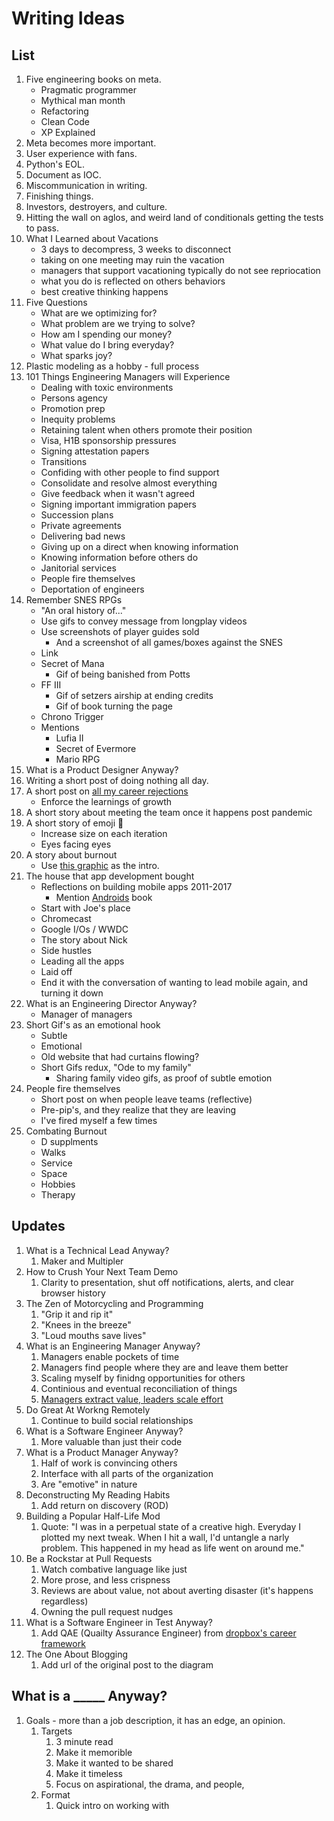 # Writing Ideas
## List

1. Five engineering books on meta.
    - Pragmatic programmer
    - Mythical man month
    - Refactoring
    - Clean Code
    - XP Explained
1. Meta becomes more important.
1. User experience with fans.
1. Python's EOL.
1. Document as IOC.
1. Miscommunication in writing.
1. Finishing things.
1. Investors, destroyers, and culture.
1. Hitting the wall on aglos, and weird land of conditionals getting the tests to pass.
1. What I Learned about Vacations
    - 3 days to decompress, 3 weeks to disconnect
    - taking on one meeting may ruin the vacation
    - managers that support vacationing typically do not see repriocation
    - what you do is reflected on others behaviors
    - best creative thinking happens
1. Five Questions
    - What are we optimizing for?
    - What problem are we trying to solve?
    - How am I spending our money?
    - What value do I bring everyday?
    - What sparks joy?
1. Plastic modeling as a hobby - full process
1. 101 Things Engineering Managers will Experience
    - Dealing with toxic environments
    - Persons agency
    - Promotion prep
    - Inequity problems
    - Retaining talent when others promote their position
    - Visa, H1B sponsorship pressures
    - Signing attestation papers
    - Transitions
    - Confiding with other people to find support
    - Consolidate and resolve almost everything
    - Give feedback when it wasn't agreed
    - Signing important immigration papers
    - Succession plans
    - Private agreements
    - Delivering bad news
    - Giving up on a direct when knowing information
    - Knowing information before others do
    - Janitorial services
    - People fire themselves
    - Deportation of engineers
1. Remember SNES RPGs
    - "An oral history of..."
    - Use gifs to convey message from longplay videos
    - Use screenshots of player guides sold
        - And a screenshot of all games/boxes against the SNES
    - Link
    - Secret of Mana
        - Gif of being banished from Potts
    - FF III
        - Gif of setzers airship at ending credits
        - Gif of book turning the page
    - Chrono Trigger
    - Mentions
        - Lufia II
        - Secret of Evermore
        - Mario RPG
1. What is a Product Designer Anyway?
1. Writing a short post of doing nothing all day.
1. A short post on [all my career rejections](https://web.eecs.utk.edu/~azh/blog/allmyrejections.html)
    - Enforce the learnings of growth
1. A short story about meeting the team once it happens post pandemic
1. A short story of emoji :eyes:
    - Increase size on each iteration
    - Eyes facing eyes
1. A story about burnout
    - Use [this graphic](https://github.com/solidi?tab=overview&from=2012-12-01&to=2012-12-31) as the intro.
1. The house that app development bought
    - Reflections on building mobile apps 2011-2017
        - Mention [Androids](https://www.amazon.com/Androids-Built-Android-Operating-System-ebook/dp/B09C6RYHQ4) book
    - Start with Joe's place
    - Chromecast
    - Google I/Os / WWDC
    - The story about Nick
    - Side hustles
    - Leading all the apps
    - Laid off
    - End it with the conversation of wanting to lead mobile again, and turning it down
1. What is an Engineering Director Anyway?
    - Manager of managers
1. Short Gif's as an emotional hook
    - Subtle
    - Emotional
    - Old website that had curtains flowing?
    - Short Gifs redux, "Ode to my family"
        - Sharing family video gifs, as proof of subtle emotion
1. People fire themselves
    - Short post on when people leave teams (reflective)
    - Pre-pip's, and they realize that they are leaving
    - I've fired myself a few times
1. Combating Burnout
    - D supplments
    - Walks
    - Service
    - Space
    - Hobbies
    - Therapy

## Updates

1. What is a Technical Lead Anyway?
    1. Maker and Multipler
1. How to Crush Your Next Team Demo
    1. Clarity to presentation, shut off notifications, alerts, and clear browser history
1. The Zen of Motorcycling and Programming
    1. "Grip it and rip it"
    1. "Knees in the breeze"
    1. "Loud mouths save lives"
1. What is an Engineering Manager Anyway?
    1. Managers enable pockets of time
    1. Managers find people where they are and leave them better
    1. Scaling myself by finidng opportunities for others
    1. Continious and eventual reconciliation of things
    1. [Managers extract value, leaders scale effort](https://news.ycombinator.com/item?id=28130764)
1. Do Great At Workng Remotely
    1. Continue to build social relationships
1. What is a Software Engineer Anyway?
    1. More valuable than just their code
1. What is a Product Manager Anyway?
    1. Half of work is convincing others
    1. Interface with all parts of the organization
    1. Are "emotive" in nature
1. Deconstructing My Reading Habits
    1. Add return on discovery (ROD)
1. Building a Popular Half-Life Mod 
    1. Quote: "I was in a perpetual state of a creative high. Everyday I plotted my next tweak. When I hit a wall, I'd untangle a narly problem. This happened in my head as life went on around me."
1. Be a Rockstar at Pull Requests
    1. Watch combative language like just
    1. More prose, and less crispness
    1. Reviews are about value, not about averting disaster (it's happens regardless)
    1. Owning the pull request nudges
1. What is a Software Engineer in Test Anyway?
    1. Add QAE (Quailty Assurance Engineer) from [dropbox's career framework](https://dropbox.github.io/dbx-career-framework/)
1. The One About Blogging
    1. Add url of the original post to the diagram

## What is a _____ Anyway?

1. Goals - more than a job description, it has an edge, an opinion.
    1. Targets
        1. 3 minute read
        1. Make it memorible
        1. Make it wanted to be shared
        1. Make it timeless
        1. Focus on aspirational, the drama, and people, 
    1. Format 
        1. Quick intro on working with <title>
        1. The top belief(s) (~1-2 beliefs, say it boldly. Then 2-3 sentences on detail)
        1. State numerous sub beliefs (~8-9 beliefs)
        1. Bolden beliefs tell a story if read in sequence
        1. The final twist, leave them violently agreeing, disagreeing, or questioning

## Do Great at _____.

1. Goals - focus on a rythym and pipeline of getting things done

## Completed

1. [On Kotlin: A Reply From Management](https://medium.com/@solidi/on-kotlin-a-reply-from-management-8f9220544c1d)
1. [Some insights into IntelliJ’s Serial Code Transformations](https://medium.com/free-code-camp/intellijs-serial-code-transformations-775fe7aa517c)
1. [No Description Provided](https://medium.com/hackernoon/no-description-provided-8d9e0f3a3abb)
1. [The Springboard Pattern](https://medium.com/hackernoon/the-springboard-pattern-340e00379404)
1. [Deception: Degenerate A/B Testing](https://medium.com/hackernoon/deception-degenerate-a-b-testing-ecce6635000e)
1. [On Kotlin: A Unit Test Conversion Guide](https://proandroiddev.com/on-kotlin-a-unit-test-conversion-guide-71e0597bb45d)
1. [The Decision Hypothesis](https://medium.com/hackernoon/the-decision-hypothesis-aa512e0113)
1. [Observations on the testing culture of Test Driven Development](https://medium.com/free-code-camp/8-observations-on-test-driven-development-a9b5144f868)
1. [How to organize your thoughts on the whiteboard and crush your technical interview](https://medium.com/free-code-camp/how-to-organize-your-thoughts-on-the-whiteboard-and-crush-your-technical-interview-b668de4e6941)
1. [CQ: Personal Mastery Through Hobbies](https://medium.com/@solidi/cq-personal-mastery-through-hobbies-f25aab2e49ad)
1. [Meta Skills of a Software Engineer](https://medium.com/hackernoon/meta-skills-of-a-software-engineer-bed411f6685e)
1. [The Zen of Motorcycling and Programming](https://medium.com/hackernoon/the-zen-of-motorcycling-and-programming-620907dbab2c)
1. [Coda: Learning From Structures Around Us](https://medium.com/hackernoon/coda-learning-from-structures-around-us-25052243e1a7)
1. [The Manager Stew](https://medium.com/hackernoon/the-manager-stew-dd59cd653728)
1. [Touch-typing feels good but isn’t for me](https://medium.com/free-code-camp/touch-typing-feels-good-but-isnt-for-me-2cfbafee2074?sk=9df82a30a376556f5cc1d2303e737afb)
1. [Software Development Is Unlike Construction](https://medium.com/hackernoon/software-is-unlike-construction-c0284ee4b723)
1. [The Many Senses of Software Engineering](https://medium.com/@solidi/the-many-senses-of-software-engineering-aba9f289498c)
1. [What is a Tech Lead Anyway?](https://dev.to/solidi/what-is-a-tech-lead-anyway-483p)
1. [The One About Blogging](https://medium.com/@solidi/the-one-about-blogging-cd9e65a2055b)
1. [How to Crush Your Next Team Demo](https://dev.to/solidi/how-to-crush-your-next-team-demo-2bb5)
1. [Be a Rockstar at Pull Requests](https://dev.to/solidi/be-a-rockstar-at-pull-requests-1e4f)
1. [What is an Engineering Manager Anyway?](https://dev.to/solidi/what-is-an-engineering-manager-anyway-4and)
1. [Do Great at Working Remotely](https://dev.to/solidi/do-great-at-working-remotely-1oh9)
1. [In Software, Philosophy is Delegation](https://medium.com/@solidi/in-software-philosophy-is-delegation-c786dd3a16cf)
1. [Be Amazing in Your New Engineering Role](https://dev.to/solidi/be-amazing-in-your-new-engineering-role-1klc)
1. [On Names: A Brief Encounter with Guido van Rossum](https://medium.com/@solidi/on-names-a-brief-encounter-with-guido-van-rossum-6c4ff065e86c)
1. [What is a Software Engineer Anyway?](https://dev.to/solidi/what-is-a-software-engineer-anyway-3fb2)
1. [The One About Software Engineering Interviewing](https://medium.com/@solidi/the-one-about-software-engineering-interviewing-6f126e3a3171)
1. [What is a Principal Engineer Anyway?](https://dev.to/solidi/what-is-a-principal-engineer-anyway-55n0)
1. [What is a Product Manager Anyway?](https://dev.to/solidi/what-is-a-product-manager-anyway-3pc4)
1. [Deconstructing My Reading Habits](https://medium.com/the-innovation/deconstructing-my-reading-habits-cef9e7d82bad)
1. [What's Up with Ceiling Fans?](https://dev.to/solidi/what-s-up-with-ceiling-fans-380)
1. [What is a Project Manager Anyway?](https://dev.to/solidi/what-is-a-project-manager-anyway-fbb)
1. [Building a Popular Half-Life Mod During the Rise of Counter-Strike](https://medium.com/super-jump/building-a-popular-half-life-mod-during-the-rise-of-counter-strike-fec6a5b9fd8f)
1. [What is a Staff Engineer Anyway?](https://dev.to/solidi/what-is-a-staff-engineer-anyway-4blj)
1. [The Joy of Collecting Timeless Engineering Posts](https://dev.to/solidi/the-joy-of-collecting-timeless-engineering-posts-5el3)
1. [Recognizing Remote Romantic Bibliophilia](https://dev.to/solidi/recognizing-remote-romantic-bibliophilia-255f)
1. [Rediscovering the .plan File](https://dev.to/solidi/rediscovering-the-plan-file-4k1i)
1. [Interview Well for Your Next Incredible Engineering Role](https://levelup.gitconnected.com/interview-well-for-your-next-incredible-engineering-role-a5513e6596ae?sk=fd06c4775ff3e9d912be078e6854c64f)
1. [What is a Software Development Engineer in Test Anyway?](https://dev.to/solidi/what-is-a-software-development-engineer-in-test-anyway-41g6)
1. [The Next Fantastic Software Project Code Name](https://dev.to/solidi/the-next-fantastic-software-project-code-name-bbd)
1. [Reply All Considered Harmful](https://medium.com/@solidi/reply-all-considered-harmful-f895beb5eabc)
